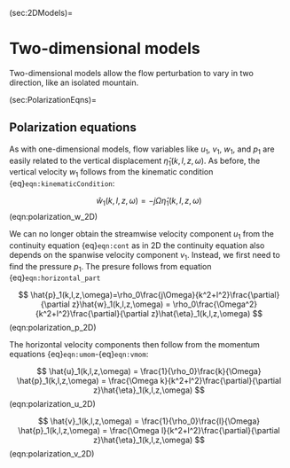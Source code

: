 (sec:2DModels)=
# Two-dimensional models

Two-dimensional models allow the flow perturbation to vary in two direction, like an isolated mountain.


(sec:PolarizationEqns)=
## Polarization equations

As with one-dimensional models, flow variables like $u_1$, $v_1$, $w_1$, and $p_1$ are easily related to the vertical displacement $\hat{\eta}_1(k,l,z,\omega)$. As before, the vertical velocity $w_1$ follows from the kinematic condition {eq}`eqn:kinematicCondition`:

$$
    \hat{w}_1(k,l,z,\omega)=-j\Omega\hat{\eta}_1(k,l,z,\omega)
$$ (eqn:polarization_w_2D)

We can no longer obtain the streamwise velocity component $u_1$ from the continuity equation {eq}`eqn:cont` as in 2D the continuity equation also depends on the spanwise velocity component $v_1$. Instead, we first need to find the pressure $p_1$. The presure follows from equation {eq}`eqn:horizontal_part`

$$
    \hat{p}_1(k,l,z,\omega)=\rho_0\frac{j\Omega}{k^2+l^2}\frac{\partial}{\partial z}\hat{w}_1(k,l,z,\omega) = \rho_0\frac{\Omega^2}{k^2+l^2}\frac{\partial}{\partial z}\hat{\eta}_1(k,l,z,\omega)
$$ (eqn:polarization_p_2D)

The horizontal velocity components then follow from the momentum equations {eq}`eqn:umom`-{eq}`eqn:vmom`:

$$
    \hat{u}_1(k,l,z,\omega) = \frac{1}{\rho_0}\frac{k}{\Omega} \hat{p}_1(k,l,z,\omega) = \frac{\Omega k}{k^2+l^2}\frac{\partial}{\partial z}\hat{\eta}_1(k,l,z,\omega)
$$ (eqn:polarization_u_2D)

$$
    \hat{v}_1(k,l,z,\omega) = \frac{1}{\rho_0}\frac{l}{\Omega} \hat{p}_1(k,l,z,\omega) = \frac{\Omega l}{k^2+l^2}\frac{\partial}{\partial z}\hat{\eta}_1(k,l,z,\omega)
$$ (eqn:polarization_v_2D)